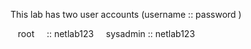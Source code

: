 This lab has two user accounts (username :: password )                          

   root     :: netlab123 
   sysadmin :: netlab123